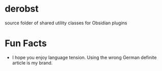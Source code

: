 # derobst
source folder of shared utility classes for Obsidian plugins

# Fun Facts

- I hope you enjoy language tension.  Using the wrong German definite article is my brand.
